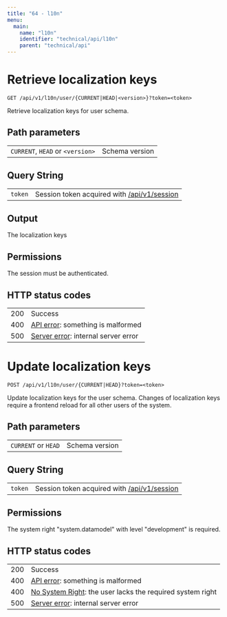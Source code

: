 ```yaml
---
title: "64 - l10n"
menu:
  main:
    name: "l10n"
    identifier: "technical/api/l10n"
    parent: "technical/api"
---
```

# Retrieve localization keys

    GET /api/v1/l10n/user/{CURRENT|HEAD|<version>}?token=<token>

Retrieve localization keys for user schema.

## Path parameters

|   |   |
|---|---|
| `CURRENT`, `HEAD` or `<version>` | Schema version |

## Query String

|   |   |
|---|---|
| `token`   | Session token acquired with [/api/v1/session](/en/technical/api/session) |

## Output

The localization keys

## Permissions

The session must be authenticated.

## HTTP status codes

|   |   |
|---|---|
| 200 | Success |
| 400 | [API error](/en/technical/errors): something is malformed |
| 500 | [Server error](/en/technical/errors): internal server error |





# Update localization keys

    POST /api/v1/l10n/user/{CURRENT|HEAD}?token=<token>

Update localization keys for the user schema.
Changes of localization keys require a frontend reload for all other users of the system.

## Path parameters

|   |   |
|---|---|
| `CURRENT` or `HEAD` | Schema version |

## Query String

|   |   |
|---|---|
| `token`   | Session token acquired with [/api/v1/session](/en/technical/api/session) |

## Permissions

The system right "system.datamodel" with level "development" is required.

## HTTP status codes

|   |   |
|---|---|
| 200 | Success |
| 400 | [API error](/en/technical/errors): something is malformed |
| 400 | [No System Right](/en/technical/errors): the user lacks the required system right |
| 500 | [Server error](/en/technical/errors): internal server error |
